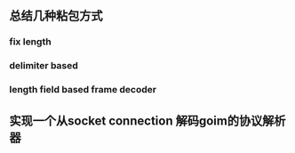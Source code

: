 
## 总结几种粘包方式

### fix length



### delimiter based 

### length field based frame decoder


## 实现一个从socket connection 解码goim的协议解析器


